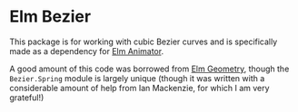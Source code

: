# Elm Bezier

This package is for working with cubic Bezier curves and is specifically made as a dependency for [Elm Animator](https://package.elm-lang.org/packages/mdgriffith/elm-animator/1.1.1/).

A good amount of this code was borrowed from [Elm Geometry](https://package.elm-lang.org/packages/ianmackenzie/elm-geometry), though the `Bezier.Spring` module is largely unique (though it was written with a considerable amount of help from Ian Mackenzie, for which I am very grateful!)
